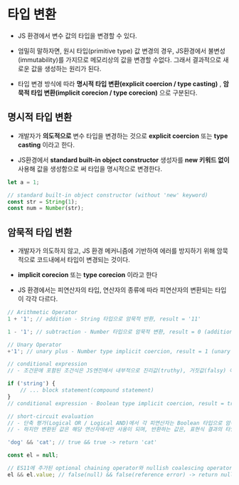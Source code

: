 # 타입 변환

- JS 환경에서 변수 값의 타입을 변경할 수 있다.

- 엄밀히 말하자면, 원시 타입(primitive type) 값 변경의 경우, JS환경에서 불변성(immutability)를 가지므로 메모리상의 값을 변경할 수없다. 그래서 결과적으로 새로운 값을 생성하는 원리가 된다.

- 타입 변경 방식에 따라 **명시적 타입 변환(explicit coercion / type casting)** , **암묵적 타입 변환(implicit corecion / type corecion)** 으로 구분된다.

## 명시적 타입 변환

- 개발자가 **의도적으로** 변수 타입을 변경하는 것으로 **explicit coercion** 또는 **type casting** 이라고 한다.

- JS환경에서 **standard built-in object constructor** 생성자를 **new 키워드 없이** 사용해 값을 생성함으로 써 타입을 명시적으로 변경한다.

```javascript
let a = 1;

// standard built-in object constructor (without 'new' keyword)
const str = String(1);
const num = Number(str);
```

## 암묵적 타입 변환

- 개발자가 의도하지 않고, JS 환경 메커니즘에 기반하여 에러를 방지하기 위해 암묵적으로 코드내에서 타입이 변경되는 것이다.

- **implicit corecion** 또는 **type corecion** 이라고 한다

- JS 환경에서는 피연산자의 타입, 연산자의 종류에 따라 피연산자의 변환되는 타입이 각각 다르다.

```javascript
// Arithmetic Operator
1 + '1'; // addition - String 타입으로 암묵적 반환, result = '11'

1 - '1'; // subtraction - Number 타입으로 암묵적 변환, result = 0 (addition 외 나머지 산술 연산은 Number type implicit corecion이 발생한다.)

// Unary Operator
+'1'; // unary plus - Number type implicit coercion, result = 1 (unary minus 연산자도 결과는 같다.)

// conditional expression
// - 조건문에 포함된 조건식은 JS엔진에서 내부적으로 진리값(truthy), 거짓값(falsy) 여부를 판단하게 된다. 따라서 Boolean 값으로 암묵적 타입 변환이 발생한다.

if ('string') {
	// ... block statement(compound statement)
}
// conditional expression - Boolean type implicit coercion, result = true

// short-circuit evaluation
// - 단축 평가(Logical OR / Logical AND)에서 각 피연산자는 Boolean 타입으로 암묵적 변환된다.
// - 하지만 변환된 값은 해당 연산자에서만 사용이 되며, 반환하는 값은, 표현식 결과의 타입을 변환하지 않고 그대로 반환한다.

'dog' && 'cat'; // true && true -> return 'cat'

const el = null;

// ES11에 추가된 optional chaining operator와 nullish coalescing operator의 등장으로 코드의 직관성이 보완되었다.
el && el.value; // false(null) && false(reference error) -> return null
```
